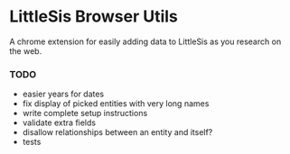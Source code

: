 # LittleSis Browser Utils

A chrome extension for easily adding data to LittleSis as you research on the web.

### TODO

- easier years for dates
- fix display of picked entities with very long names
- write complete setup instructions
- validate extra fields
- disallow relationships between an entity and itself?
- tests
